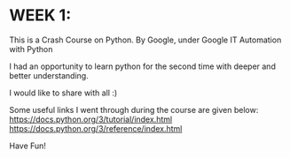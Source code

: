 # WEEK 1: 

This is a Crash Course on Python. 
By Google, under Google IT Automation with Python 

I had an opportunity to learn python for the second time with deeper and better understanding. 

I would like to share with all :)

Some useful links I went through during the course are given below:
https://docs.python.org/3/tutorial/index.html
https://docs.python.org/3/reference/index.html


Have Fun! 
